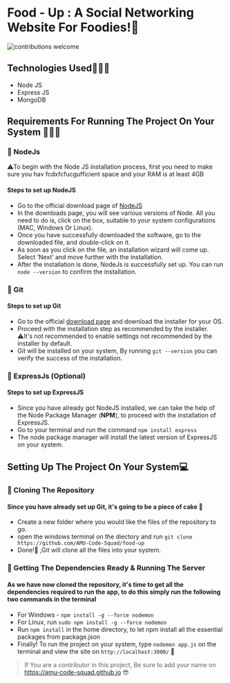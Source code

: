 # Food - Up : A Social Networking Website For Foodies!🍕

![contributions welcome](https://img.shields.io/badge/contributions-welcome-brightgreen.svg?style=flat)

## Technologies Used👨🏻‍💻

- Node JS
- Express JS
- MongoDB

## Requirements For Running The Project On Your System 👨🏻‍💻

### 🔷 NodeJs

⚠️To begin with the Node JS installation process, first you need to make sure you hav fcdxfcfucgufficient space and your RAM is at least 4GB

#### Steps to set up NodeJS

* Go to the official download page of [NodeJS](https://nodejs.org/en/download/)
* In the downloads page, you will see various versions of Node. All you need to do is, click on the box, suitable to your system configurations (MAC, Windows Or Linux).
* Once you have successfully downloaded the software, go to the downloaded file, and double-click on it.
* As soon as you click on the file, an installation wizard will come up. Select ‘Next’ and move further with the installation.
* After the installation is done, NodeJs is successfully set up. You can run ```node --version``` to confirm the installation.

### 🔷 Git

#### Steps to set up Git

* Go to the official [download page](https://git-scm.com/downloads) and download the installer for your OS.
* Proceed with the installation step as recommended by the installer. ⚠️It's not recommended to enable settings not recommended by the installer by default.
* Git will be installed on your system, By running ```git --version``` you can verify the success of the installation.

### 🔷 ExpressJs (Optional)

#### Steps to set up ExpressJS

* Since you have already got NodeJS installed, we can take the help of the Node Package Manager (**NPM**), to proceed with the installation of ExpressJS.
* Go to your terminal and run the command ```npm install express```
* The node package manager will install the latest version of ExpressJS on your system.

## Setting Up The Project On Your System💻

### 🔶 Cloning The Repository

#### Since you have already set up Git, it's going to be a piece of cake 🍰

* Create a new folder where you would like the files of the repository to go.
* open the windows terminal on the diectory and run ```git clone https://github.com/AMU-Code-Squad/food-up```
* Done!🎉 ,Git will clone all the files into your system.

### 🔶 Getting The Dependencies Ready & Running The Server

#### As we have now cloned the repository, it's time to get all the dependencies required to run the app, to do this simply run the following two commands in the terminal

* For Windows - ```npm install -g --force nodemon```
* For Linux, run ```sudo npm install -g --force nodemon```
* Run ```npm install``` in the home directory, to let npm install all the essential packages from package.json
* Finally! To run the project on your system, type ```nodemon app.js``` on the terminal and view the site on ```http://localhost:3000/``` 🥳

> If You are a contributor in this project, Be sure to add your name on https://amu-code-squad.github.io 😎
